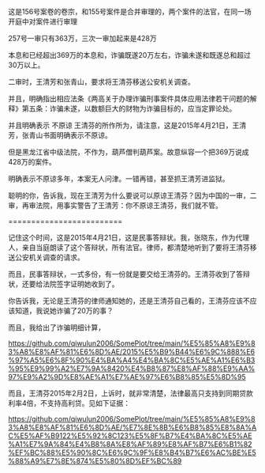 这是156号案卷的卷宗，和155号案件是合并审理的，两个案件的法官，在同一场开庭中对案件进行审理

257号一审只有363万，三次一审加起来是428万

本息和已经超出369万的本息和，诈骗既遂20万左右，诈骗未遂和既遂总和超过30万以上。

二审时，王清芳和张青山，要求将王清芬移送公安机关调查。

并且，明确指出相应法条《两高关于办理诈骗刑事案件具体应用法律若干问题的解释》第五条：诈骗未遂，以数额巨大的财物为诈骗目标的，应当定罪论处。

并且明确表示 不原谅 王清芬的所作所为，请注意，这是2015年4月21日，王清芳，张青山书面明确表示不原谅。

但是黑龙江省中级法院，不作为，葫芦僧判葫芦案。故意纵容一个把369万说成428万的案件。

明确表示不原谅多年，本案无人问津。一错再错，甚至抓王清芳进监狱。

聪明的你，告诉我，现在王清芳为什么要说可以原谅王清芬？因为中国的一审，二审，再审法院，用事实警告了王清芳：你不原谅王清芬，我们就不管。

=========================

记住这个时间，这是2015年4月21日，这是民事答辩状。我，张晓东，作为代理人，亲自当庭朗读了这个答辩状，所有法官。律师，都清楚地听到了要将王清芬移送公安机关调查的请求。

而且，民事答辩状，一式多份，有一份就是要交给王清芬的。王清芬收到了答辩状，还要给法院签字证明她收到了。

你告诉我，无论是王清芬的律师通知她的，还是王清芬自己看的，王清芬应该不应该知道，我说她诈骗了20万的事？

而且，我给出了诈骗明细计算，

https://github.com/qiwulun2006/SomePlot/tree/main/%E5%85%A8%E9%83%A8%E8%AF%81%E6%8D%AE/2015%E5%B9%B44%E6%9C%888%E6%97%A5%E6%8F%90%E4%BA%A4%E4%BA%8C%E5%AE%A1%E6%B3%95%E9%99%A2%E7%9A%8420%E4%B8%87%E8%AF%88%E9%AA%97%E9%A2%9D%E8%AE%A1%E7%AE%97%E6%B8%85%E5%8D%95

而且，王清芬2015年2月2日，上诉时，就非常清楚，法律最高只支持到同期贷款利率4倍，不支持高利贷。见如下证据：

https://github.com/qiwulun2006/SomePlot/tree/main/%E5%85%A8%E9%83%A8%E8%AF%81%E6%8D%AE/%E7%8E%8B%E6%B8%85%E8%8A%AC%E5%AF%B9122%E5%92%8C123%E5%8F%B7%E4%BA%8C%E5%AE%A1%E7%9A%84%E4%B8%8A%E8%AF%89%E8%AF%B7%E6%B1%82%EF%BC%88%E5%90%8C%E6%9C%9F%E8%B4%B7%E6%AC%BE%E5%88%A9%E7%8E%874%E5%80%8D%EF%BC%89




